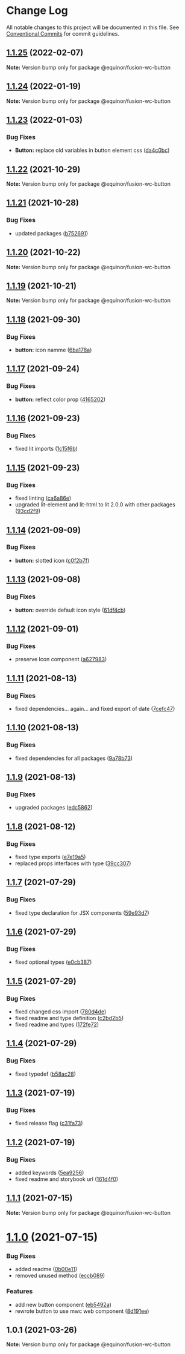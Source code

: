# Change Log

All notable changes to this project will be documented in this file.
See [Conventional Commits](https://conventionalcommits.org) for commit guidelines.

## [1.1.25](https://github.com/equinor/fusion-web-components/compare/@equinor/fusion-wc-button@1.1.24...@equinor/fusion-wc-button@1.1.25) (2022-02-07)

**Note:** Version bump only for package @equinor/fusion-wc-button





## [1.1.24](https://github.com/equinor/fusion-web-components/compare/@equinor/fusion-wc-button@1.1.23...@equinor/fusion-wc-button@1.1.24) (2022-01-19)

**Note:** Version bump only for package @equinor/fusion-wc-button





## [1.1.23](https://github.com/equinor/fusion-web-components/compare/@equinor/fusion-wc-button@1.1.22...@equinor/fusion-wc-button@1.1.23) (2022-01-03)


### Bug Fixes

* **Button:** replace old variables in button element css ([da4c0bc](https://github.com/equinor/fusion-web-components/commit/da4c0bc80ed63e77aea6f0636840da62d34992ae))





## [1.1.22](https://github.com/equinor/fusion-web-components/compare/@equinor/fusion-wc-button@1.1.21...@equinor/fusion-wc-button@1.1.22) (2021-10-29)

**Note:** Version bump only for package @equinor/fusion-wc-button





## [1.1.21](https://github.com/equinor/fusion-web-components/compare/@equinor/fusion-wc-button@1.1.20...@equinor/fusion-wc-button@1.1.21) (2021-10-28)


### Bug Fixes

* updated packages ([b752691](https://github.com/equinor/fusion-web-components/commit/b75269105063dfbb150432bd86426e33d67ba869))





## [1.1.20](https://github.com/equinor/fusion-web-components/compare/@equinor/fusion-wc-button@1.1.19...@equinor/fusion-wc-button@1.1.20) (2021-10-22)

**Note:** Version bump only for package @equinor/fusion-wc-button





## [1.1.19](https://github.com/equinor/fusion-web-components/compare/@equinor/fusion-wc-button@1.1.18...@equinor/fusion-wc-button@1.1.19) (2021-10-21)

**Note:** Version bump only for package @equinor/fusion-wc-button





## [1.1.18](https://github.com/equinor/fusion-web-components/compare/@equinor/fusion-wc-button@1.1.17...@equinor/fusion-wc-button@1.1.18) (2021-09-30)


### Bug Fixes

* **button:** icon namme ([6ba178a](https://github.com/equinor/fusion-web-components/commit/6ba178a394d2e28bd933b1a4878291d0d4fcf08b))





## [1.1.17](https://github.com/equinor/fusion-web-components/compare/@equinor/fusion-wc-button@1.1.16...@equinor/fusion-wc-button@1.1.17) (2021-09-24)


### Bug Fixes

* **button:** reflect color prop ([4165202](https://github.com/equinor/fusion-web-components/commit/4165202304146631c84b8fffa7025aa06eec3e34))





## [1.1.16](https://github.com/equinor/fusion-web-components/compare/@equinor/fusion-wc-button@1.1.15...@equinor/fusion-wc-button@1.1.16) (2021-09-23)


### Bug Fixes

* fixed lit imports ([1c15f6b](https://github.com/equinor/fusion-web-components/commit/1c15f6b865b9e43193942610f881ed1bc74a623c))





## [1.1.15](https://github.com/equinor/fusion-web-components/compare/@equinor/fusion-wc-button@1.1.14...@equinor/fusion-wc-button@1.1.15) (2021-09-23)


### Bug Fixes

* fixed linting ([ca6a86e](https://github.com/equinor/fusion-web-components/commit/ca6a86ebda14f6c85cb58f125778e94847b70b1d))
* upgraded lit-element and lit-html to lit 2.0.0 with other packages ([93cd2f9](https://github.com/equinor/fusion-web-components/commit/93cd2f997d6045fd5ab69fe05ccee5acfa861ad7))





## [1.1.14](https://github.com/equinor/fusion-web-components/compare/@equinor/fusion-wc-button@1.1.13...@equinor/fusion-wc-button@1.1.14) (2021-09-09)


### Bug Fixes

* **button:** slotted icon ([c0f2b7f](https://github.com/equinor/fusion-web-components/commit/c0f2b7ffd868e41051d344e1f0f6c202e6ee3999))





## [1.1.13](https://github.com/equinor/fusion-web-components/compare/@equinor/fusion-wc-button@1.1.12...@equinor/fusion-wc-button@1.1.13) (2021-09-08)


### Bug Fixes

* **button:** override default icon style ([61df4cb](https://github.com/equinor/fusion-web-components/commit/61df4cbaee92acfb03cb16cd896d9b3ba0ad5542))





## [1.1.12](https://github.com/equinor/fusion-web-components/compare/@equinor/fusion-wc-button@1.1.11...@equinor/fusion-wc-button@1.1.12) (2021-09-01)


### Bug Fixes

* preserve Icon component ([a627983](https://github.com/equinor/fusion-web-components/commit/a627983b25fef5c365ec961314d131b4236491c7))





## [1.1.11](https://github.com/equinor/fusion-web-components/compare/@equinor/fusion-wc-button@1.1.10...@equinor/fusion-wc-button@1.1.11) (2021-08-13)


### Bug Fixes

* fixed dependencies... again... and fixed export of date ([7cefc47](https://github.com/equinor/fusion-web-components/commit/7cefc47b307e67c3a79c41579e07ece70c2e0728))





## [1.1.10](https://github.com/equinor/fusion-web-components/compare/@equinor/fusion-wc-button@1.1.9...@equinor/fusion-wc-button@1.1.10) (2021-08-13)


### Bug Fixes

* fixed dependencies for all packages ([9a78b73](https://github.com/equinor/fusion-web-components/commit/9a78b73068685cd4d096fdea1e8501464c18a51c))





## [1.1.9](https://github.com/equinor/fusion-web-components/compare/@equinor/fusion-wc-button@1.1.8...@equinor/fusion-wc-button@1.1.9) (2021-08-13)


### Bug Fixes

* upgraded packages ([edc5862](https://github.com/equinor/fusion-web-components/commit/edc58624c3921ef6c77020dd3a026f40ed1dd5f2))





## [1.1.8](https://github.com/equinor/fusion-web-components/compare/@equinor/fusion-wc-button@1.1.7...@equinor/fusion-wc-button@1.1.8) (2021-08-12)


### Bug Fixes

* fixed type exports ([e7e19a5](https://github.com/equinor/fusion-web-components/commit/e7e19a59c3db40b20d29f9ea888614a188a2fcc4))
* replaced props interfaces with type ([39cc307](https://github.com/equinor/fusion-web-components/commit/39cc3078b3bb217587f5eb39020a312cb859bb96))





## [1.1.7](https://github.com/equinor/fusion-web-components/compare/@equinor/fusion-wc-button@1.1.6...@equinor/fusion-wc-button@1.1.7) (2021-07-29)


### Bug Fixes

* fixed type declaration for JSX components ([59e93d7](https://github.com/equinor/fusion-web-components/commit/59e93d729299582edb97debb82ee4891eb8f9eb4))





## [1.1.6](https://github.com/equinor/fusion-web-components/compare/@equinor/fusion-wc-button@1.1.5...@equinor/fusion-wc-button@1.1.6) (2021-07-29)


### Bug Fixes

* fixed optional types ([e0cb387](https://github.com/equinor/fusion-web-components/commit/e0cb387ca1ea8df57b1914db6abb9eb0fec02f01))





## [1.1.5](https://github.com/equinor/fusion-web-components/compare/@equinor/fusion-wc-button@1.1.4...@equinor/fusion-wc-button@1.1.5) (2021-07-29)


### Bug Fixes

* fixed changed css import ([780d4de](https://github.com/equinor/fusion-web-components/commit/780d4de1e1c130c19e919a78352745a0f68abb78))
* fixed readme and type definition ([c2bd2b5](https://github.com/equinor/fusion-web-components/commit/c2bd2b5dae7b9f9319a30f9531603543d1d715b0))
* fixed readme and types ([172fe72](https://github.com/equinor/fusion-web-components/commit/172fe7233e952ee3f6eb67fa66644175e4eb9fc5))





## [1.1.4](https://github.com/equinor/fusion-web-components/compare/@equinor/fusion-wc-button@1.1.3...@equinor/fusion-wc-button@1.1.4) (2021-07-29)


### Bug Fixes

* fixed typedef ([b58ac28](https://github.com/equinor/fusion-web-components/commit/b58ac2811ee43c7f6c5b159a8c05e2272c88d201))





## [1.1.3](https://github.com/equinor/fusion-web-components/compare/@equinor/fusion-wc-button@1.1.2...@equinor/fusion-wc-button@1.1.3) (2021-07-19)


### Bug Fixes

* fixed release flag ([c31fa73](https://github.com/equinor/fusion-web-components/commit/c31fa73600d545a81d116dfaca8ef7911d793e74))





## [1.1.2](https://github.com/equinor/fusion-web-components/compare/@equinor/fusion-wc-button@1.1.1...@equinor/fusion-wc-button@1.1.2) (2021-07-19)


### Bug Fixes

* added keywords ([5ea9256](https://github.com/equinor/fusion-web-components/commit/5ea925663a3f4d93c965507a5b3e6e49676569f7))
* fixed readme and storybook url ([161d4f0](https://github.com/equinor/fusion-web-components/commit/161d4f0f2071fda7e65b33cd8bcb33e9f20fbaa3))





## [1.1.1](https://github.com/equinor/fusion-web-components/compare/@equinor/fusion-wc-button@1.1.0...@equinor/fusion-wc-button@1.1.1) (2021-07-15)

**Note:** Version bump only for package @equinor/fusion-wc-button





# [1.1.0](https://github.com/equinor/fusion-web-components/compare/@equinor/fusion-wc-button@1.0.1...@equinor/fusion-wc-button@1.1.0) (2021-07-15)


### Bug Fixes

* added readme ([0b00e11](https://github.com/equinor/fusion-web-components/commit/0b00e11c094b725e893cad7cb1ea224a24272cf9))
* removed unused method ([eccb089](https://github.com/equinor/fusion-web-components/commit/eccb0892a3b605be284458f1c8014bebcd928cf8))


### Features

* add new button component ([eb5492a](https://github.com/equinor/fusion-web-components/commit/eb5492a473bf277866a8dc44827e280b4918790e))
* rewrote button to use mwc web component ([8d191ee](https://github.com/equinor/fusion-web-components/commit/8d191eeefce4d9e9379be6010003b5cc3c1cb1b9))





## 1.0.1 (2021-03-26)

**Note:** Version bump only for package @equinor/fusion-wc-button
